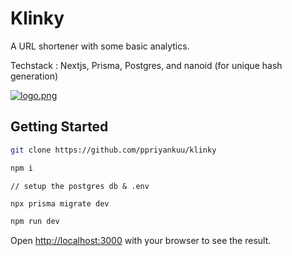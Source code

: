 # Klinky
A URL shortener with some basic analytics.

Techstack : Nextjs, Prisma, Postgres, and nanoid (for unique hash generation)

[![logo.png](https://i.postimg.cc/d1X81JWF/logo.png)](https://postimg.cc/tZ31vGQv)

## Getting Started

```bash
git clone https://github.com/ppriyankuu/klinky
```

```bash
npm i
```
`// setup the postgres db & .env`
```bash
npx prisma migrate dev
```
```bash
npm run dev
```



Open [http://localhost:3000](http://localhost:3000) with your browser to see the result.